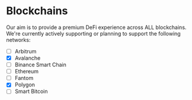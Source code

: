 # Blockchains

Our aim is to provide a premium DeFi experience across ALL blockchains.
We're currently actively supporting or planning to support the following networks:

- [ ] Arbitrum
- [x] Avalanche
- [ ] Binance Smart Chain
- [ ] Ethereum
- [ ] Fantom
- [x] Polygon
- [ ] Smart Bitcoin
